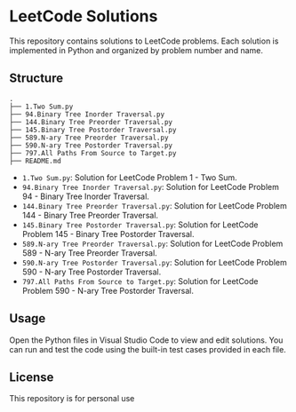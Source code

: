 # LeetCode Solutions

This repository contains solutions to LeetCode problems. Each solution is implemented in Python and organized by problem number and name.

## Structure



```
.
├── 1.Two Sum.py
├── 94.Binary Tree Inorder Traversal.py
├── 144.Binary Tree Preorder Traversal.py
├── 145.Binary Tree Postorder Traversal.py
├── 589.N-ary Tree Preorder Traversal.py
├── 590.N-ary Tree Postorder Traversal.py
├── 797.All Paths From Source to Target.py
├── README.md
```

- `1.Two Sum.py`: Solution for LeetCode Problem 1 - Two Sum.
- `94.Binary Tree Inorder Traversal.py`: Solution for LeetCode Problem 94 - Binary Tree Inorder Traversal.
- `144.Binary Tree Preorder Traversal.py`: Solution for LeetCode Problem 144 - Binary Tree Preorder Traversal.
- `145.Binary Tree Postorder Traversal.py`: Solution for LeetCode Problem 145 - Binary Tree Postorder Traversal.
- `589.N-ary Tree Preorder Traversal.py`: Solution for LeetCode Problem 589 - N-ary Tree Preorder Traversal.
- `590.N-ary Tree Postorder Traversal.py`: Solution for LeetCode Problem 590 - N-ary Tree Postorder Traversal.
- `797.All Paths From Source to Target.py`: Solution for LeetCode Problem 590 - N-ary Tree Postorder Traversal.


## Usage

Open the Python files in Visual Studio Code to view and edit solutions. You can run and test the code using the built-in test cases provided in each file.

## License

This repository is for personal use